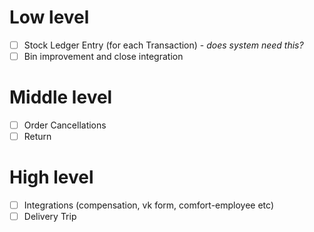 # Low level
- [ ] Stock Ledger Entry (for each Transaction) - *does system need this?*
- [ ] Bin improvement and close integration

# Middle level
- [ ] Order Cancellations
- [ ] Return

# High level
- [ ] Integrations (compensation, vk form, comfort-employee etc)
- [ ] Delivery Trip